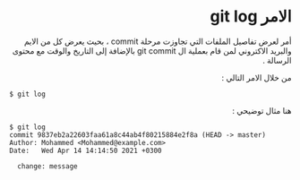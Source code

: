 <div dir="rtl">

# الامر git log

أمر لعرض تفاصيل الملفات التي تجاوزت مرحلة commit ، بحيث يعرض كل من الايم والبريد الاكتروني لمن قام بعملية ال git commit بالإضافة إلى التاريخ والوقت مع محتوى الرسالة .

من خلال الامر التالي : 

<div dir="ltr">
  
  ```
 $ git log
  ```
<div dir="rtl">
 
 هنا مثال توضيحي :
 
<div dir="ltr">
  
  ```
$ git log
commit 9837eb2a22603faa61a8c44ab4f80215884e2f8a (HEAD -> master)
Author: Mohammed <Mohammed@example.com>
Date:   Wed Apr 14 14:14:50 2021 +0300

    change: message
  ```
 
